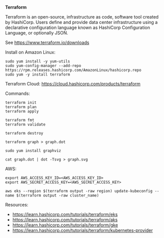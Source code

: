 <strong>Terraform</strong>

Terraform is an open-source, infrastructure as code, software tool created by HashiCorp. Users define and provide data center infrastructure using a declarative configuration language known as HashiCorp Configuration Language, or optionally JSON.

See https://www.terraform.io/downloads

Install on Amazon Linux:

```
sudo yum install -y yum-utils
sudo yum-config-manager --add-repo https://rpm.releases.hashicorp.com/AmazonLinux/hashicorp.repo
sudo yum -y install terraform
```

Terraform Cloud: https://cloud.hashicorp.com/products/terraform

Commands:

```
terraform init
terraform plan
terraform apply

terraform fmt
terraform validate

terraform destroy
```

```
terraform graph > graph.dot

sudo yum install graphviz

cat graph.dot | dot -Tsvg > graph.svg
```

AWS:

```
export AWS_ACCESS_KEY_ID=<AWS_ACCESS_KEY_ID>
export AWS_SECRET_ACCESS_KEY=<AWS_SECRET_ACCESS_KEY>
```

```
aws eks --region $(terraform output -raw region) update-kubeconfig --name $(terraform output -raw cluster_name)
```

Resources:

- https://learn.hashicorp.com/tutorials/terraform/eks
- https://learn.hashicorp.com/tutorials/terraform/aks
- https://learn.hashicorp.com/tutorials/terraform/gke
- https://learn.hashicorp.com/tutorials/terraform/kubernetes-provider
